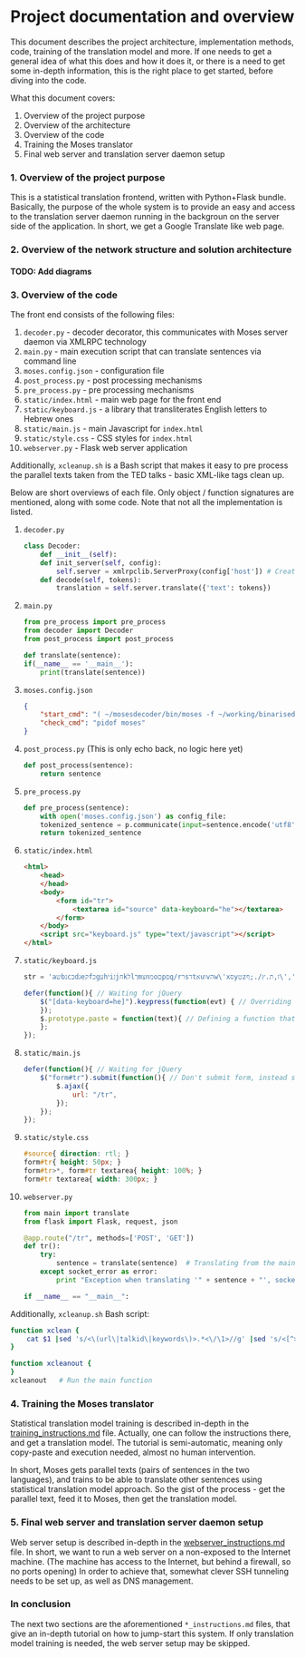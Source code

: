 # Project documentation and overview

This document describes the project architecture, implementation methods, code, training of the translation model and more. If one needs to get a general idea of what this does and how it does it, or there is a need to get some in-depth information, this is the right place to get started, before diving into the code.

What this document covers:

1. Overview of the project purpose
2. Overview of the architecture
3. Overview of the code
4. Training the Moses translator
5. Final web server and translation server daemon setup

### 1. Overview of the project purpose

This is a statistical translation frontend, written with Python+Flask bundle. Basically, the purpose of the whole system is to provide an easy and access to the translation server daemon running in the backgroun on the server side of the application. In short, we get a Google Translate like web page.

### 2. Overview of the network structure and solution architecture

#### <red>TODO: Add diagrams</re>

### 3. Overview of the code

The front end consists of the following files:

1. `decoder.py` - decoder decorator, this communicates with Moses server daemon via XMLRPC technology
2. `main.py` - main execution script that can translate sentences via command line
3. `moses.config.json` - configuration file
4. `post_process.py` - post processing mechanisms
5. `pre_process.py` - pre processing mechanisms
6. `static/index.html` - main web page for the front end
7. `static/keyboard.js` - a library that transliterates English letters to Hebrew ones
8. `static/main.js` - main Javascript for `index.html`
9. `static/style.css` - CSS styles for `index.html`
10. `webserver.py` - Flask web server application

Additionally, `xcleanup.sh` is a Bash script that makes it easy to pre process the parallel texts taken from the TED talks - basic XML-like tags clean up.

Below are short overviews of each file. Only object / function signatures are mentioned, along with some code. Note that not all the implementation is listed.

1. `decoder.py`

	```python
	class Decoder:
		def __init__(self):
		def init_server(self, config):
			self.server = xmlrpclib.ServerProxy(config['host']) # Created a server object for the decoder
		def decode(self, tokens):
			translation = self.server.translate({'text': tokens})
	```

2. `main.py` 

	```python
	from pre_process import pre_process
	from decoder import Decoder
	from post_process import post_process
	
	def translate(sentence):
	if(__name__ == '__main__'):
		print(translate(sentence))
	```

3. `moses.config.json`

	```json
	{
		"start_cmd": "( ~/mosesdecoder/bin/moses -f ~/working/binarised-model/moses.ini --daemon --server --server-log ~/moses.log 2>>~/moses.log & )",
		"check_cmd": "pidof moses"
	}
	```

4. `post_process.py` (This is only echo back, no logic here yet)

	```python
	def post_process(sentence):
		return sentence
	```

5. `pre_process.py`

	```python
	def pre_process(sentence):
		with open('moses.config.json') as config_file:
		tokenized_sentence = p.communicate(input=sentence.encode('utf8'))[0]
		return tokenized_sentence
	```

6. `static/index.html`

	```html
	<html>
		<head>
		</head>
		<body>
			<form id="tr">
				<textarea id="source" data-keyboard="he"></textarea>
			</form>
		</body>
		<script src="keyboard.js" type="text/javascript"></script>
	</html>
	```

7. `static/keyboard.js`

	```js
	str = 'aשbנcבdגeקfכgעhיiןjחkלlךmצnמoםpפq/rרsדtאuוvהw\'xסyטzז,ת.ץ/.;ף\','; // Preparing character transliteration
	
	defer(function(){ // Waiting for jQuery
		$("[data-keyboard=he]").keypress(function(evt) { // Overriding default key press to transliterate English key strokes to hebrew letters
		});
		$.prototype.paste = function(text){	// Defining a function that will paste into text areas, respecting selection
		};
	});
	```

8. `static/main.js`

	```js
	defer(function(){ // Waiting for jQuery
		$("form#tr").submit(function(){	// Don't submit form, instead send AJAX to retrieve translation
			$.ajax({
				url: "/tr",
			});
		});
	});
	```

9. `static/style.css`

	```css
	#source{ direction: rtl; }
	form#tr{ height: 50px; }
	form#tr>*, form#tr textarea{ height: 100%; }
	form#tr textarea{ width: 300px; }
	```

10. `webserver.py`

	```python
	from main import translate
	from flask import Flask, request, json
	
	@app.route("/tr", methods=['POST', 'GET'])
	def tr():
		try:
			sentence = translate(sentence)	# Translating from the main.translate() function.
		except socket_error as error:
			print "Exception when translating '" + sentence + "', socket_error: " + str(error)
	
	if __name__ == "__main__":
	```

Additionally, `xcleanup.sh` Bash script:

```bash
function xclean {
	cat $1 |sed 's/<\(url\|talkid\|keywords\)>.*<\/\1>//g' |sed 's/<[^>]*>//g'
}

function xcleanout {
}
xcleanout	# Run the main function
```

### 4. Training the Moses translator

Statistical translation model training is described in-depth in the [training_instructions.md](https://github.com/swooboo/mt-heb-eng/blob/master/docs/training_instructions.md) file. Actually, one can follow the instructions there, and get a translation model. The tutorial is semi-automatic, meaning only copy-paste and execution needed, almost no human intervention.

In short, Moses gets parallel texts (pairs of sentences in the two languages), and trains to be able to translate other sentences using statistical translation model approach. So the gist of the process - get the parallel text, feed it to Moses, then get the translation model.

### 5. Final web server and translation server daemon setup

Web server setup is described in-depth in the [webserver_instructions.md](https://github.com/swooboo/mt-heb-eng/blob/master/docs/webserver_instructions.md) file. In short, we want to run a web server on a non-exposed to the Internet machine. (The machine has access to the Internet, but behind a firewall, so no ports opening) In order to achieve that, somewhat clever SSH tunneling needs to be set up, as well as DNS management.

### In conclusion

The next two sections are the aforementioned `*_instructions.md` files, that give an in-depth tutorial on how to jump-start this system. If only translation model training is needed, the web server setup may be skipped.
